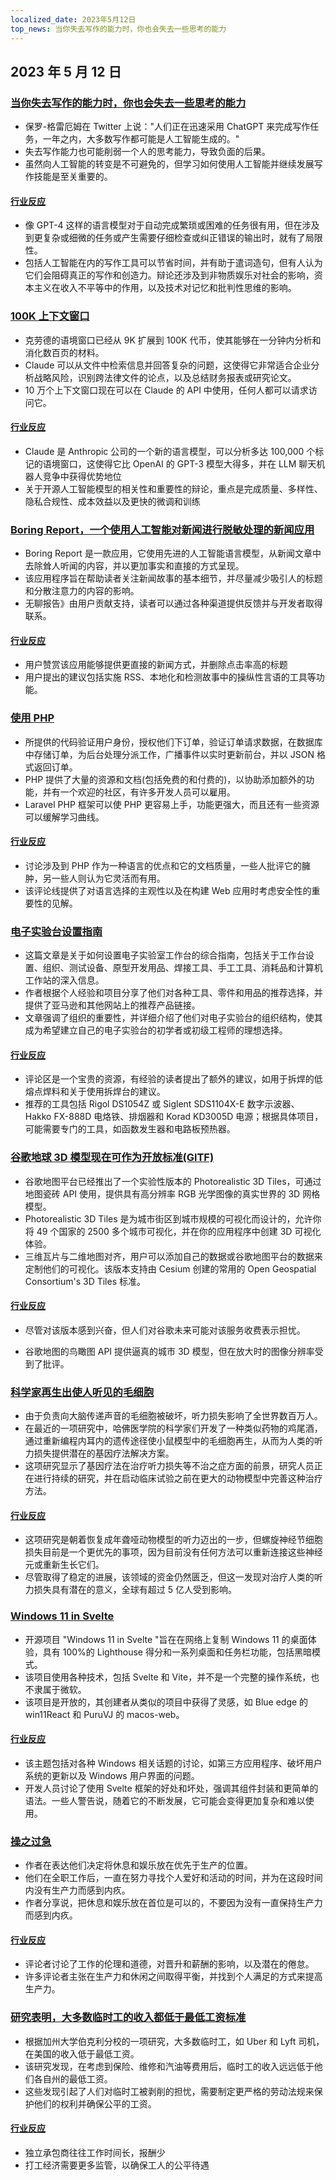 ```yaml
---
localized_date: 2023年5月12日
top_news: 当你失去写作的能力时，你也会失去一些思考的能力
---
```


## 2023 年 5 月 12 日

### [当你失去写作的能力时，你也会失去一些思考的能力](https://twitter.com/paulg/status/1655925905527537666)

- 保罗-格雷厄姆在 Twitter 上说："人们正在迅速采用 ChatGPT 来完成写作任务，一年之内，大多数写作都可能是人工智能生成的。"
- 失去写作能力也可能削弱一个人的思考能力，导致负面的后果。
- 虽然向人工智能的转变是不可避免的，但学习如何使用人工智能并继续发展写作技能是至关重要的。

#### [行业反应](http://news.ycombinator.com/item?id=35896190)

- 像 GPT-4 这样的语言模型对于自动完成繁琐或困难的任务很有用，但在涉及到更复杂或细微的任务或产生需要仔细检查或纠正错误的输出时，就有了局限性。
- 包括人工智能在内的写作工具可以节省时间，并有助于遣词造句，但有人认为它们会阻碍真正的写作和创造力。辩论还涉及到非物质娱乐对社会的影响，资本主义在收入不平等中的作用，以及技术对记忆和批判性思维的影响。

### [100K 上下文窗口](https://www.anthropic.com/index/100k-context-windows)

- 克劳德的语境窗口已经从 9K 扩展到 100K 代币，使其能够在一分钟内分析和消化数百页的材料。
- Claude 可以从文件中检索信息并回答复杂的问题，这使得它非常适合企业分析战略风险，识别跨法律文件的论点，以及总结财务报表或研究论文。
- 10 万个上下文窗口现在可以在 Claude 的 API 中使用，任何人都可以请求访问它。

#### [行业反应](http://news.ycombinator.com/item?id=35904773)

- Claude 是 Anthropic 公司的一个新的语言模型，可以分析多达 100,000 个标记的语境窗口，这使得它比 OpenAI 的 GPT-3 模型大得多，并在 LLM 聊天机器人竞争中获得优势地位
- 关于开源人工智能模型的相关性和重要性的辩论，重点是完成质量、多样性、隐私合规性、成本效益以及更快的微调和训练

### [Boring Report，一个使用人工智能对新闻进行脱敏处理的新闻应用](https://www.boringreport.org/)

- Boring Report 是一款应用，它使用先进的人工智能语言模型，从新闻文章中去除耸人听闻的内容，并以更加事实和直接的方式呈现。
- 该应用程序旨在帮助读者关注新闻故事的基本细节，并尽量减少吸引人的标题和分散注意力的内容的影响。
- 无聊报告》由用户贡献支持，读者可以通过各种渠道提供反馈并与开发者取得联系。

#### [行业反应](http://news.ycombinator.com/item?id=35905437)

- 用户赞赏该应用能够提供更直接的新闻方式，并删除点击率高的标题
- 用户提出的建议包括实施 RSS、本地化和检测故事中的操纵性言语的工具等功能。

### [使用 PHP](https://gowithphp.com/)

- 所提供的代码验证用户身份，授权他们下订单，验证订单请求数据，在数据库中存储订单，为后台处理分派工作，广播事件以实时更新前台，并以 JSON 格式返回订单。
- PHP 提供了大量的资源和文档(包括免费的和付费的)，以协助添加额外的功能，并有一个欢迎的社区，有许多开发人员可以雇用。
- Laravel PHP 框架可以使 PHP 更容易上手，功能更强大，而且还有一些资源可以缓解学习曲线。

#### [行业反应](http://news.ycombinator.com/item?id=35896954)

- 讨论涉及到 PHP 作为一种语言的优点和它的文档质量，一些人批评它的臃肿，另一些人则认为它灵活而有用。
- 该评论线提供了对语言选择的主观性以及在构建 Web 应用时考虑安全性的重要性的见解。

### [电子实验台设置指南](https://badar.tech/2023/04/30/electronics-lab-bench-setup-guide/)

- 这篇文章是关于如何设置电子实验室工作台的综合指南，包括关于工作台设置、组织、测试设备、原型开发用品、焊接工具、手工工具、消耗品和计算机工作站的深入信息。
- 作者根据个人经验和项目分享了他们对各种工具、零件和用品的推荐选择，并提供了亚马逊和其他网站上的推荐产品链接。
- 文章强调了组织的重要性，并详细介绍了他们对电子实验台的组织结构，使其成为希望建立自己的电子实验台的初学者或初级工程师的理想选择。

#### [行业反应](http://news.ycombinator.com/item?id=35903294)

- 评论区是一个宝贵的资源，有经验的读者提出了额外的建议，如用于拆焊的低熔点焊料和关于使用拆焊台的建议。
- 推荐的工具包括 Rigol DS1054Z 或 Siglent SDS1104X-E 数字示波器、Hakko FX-888D 电烙铁、排烟器和 Korad KD3005D 电源；根据具体项目，可能需要专门的工具，如函数发生器和电路板预热器。

### [谷歌地球 3D 模型现在可作为开放标准(GlTF)](https://cloud.google.com/blog/products/maps-platform/create-immersive-3d-map-experiences-photorealistic-3d-tiles)

- 谷歌地图平台已经推出了一个实验性版本的 Photorealistic 3D Tiles，可通过地图瓷砖 API 使用，提供具有高分辨率 RGB 光学图像的真实世界的 3D 网格模型。
- Photorealistic 3D Tiles 是为城市街区到城市规模的可视化而设计的，允许你将 49 个国家的 2500 多个城市可视化，并在你的应用程序中创建 3D 可视化体验。
- 三维瓦片与二维地图对齐，用户可以添加自己的数据或谷歌地图平台的数据来定制他们的可视化。该版本支持由 Cesium 创建的常用的 Open Geospatial Consortium's 3D Tiles 标准。

#### [行业反应](http://news.ycombinator.com/item?id=35896176)

- 尽管对该版本感到兴奋，但人们对谷歌未来可能对该服务收费表示担忧。

- 谷歌地图的鸟瞰图 API 提供逼真的城市 3D 模型，但在放大时的图像分辨率受到了批评。

### [科学家再生出使人听见的毛细胞](https://hms.harvard.edu/news/scientists-regenerate-hair-cells-enable-hearing)

- 由于负责向大脑传递声音的毛细胞被破坏，听力损失影响了全世界数百万人。
- 在最近的一项研究中，哈佛医学院的科学家们开发了一种类似药物的鸡尾酒，通过重新编程内耳内的遗传途径使小鼠模型中的毛细胞再生，从而为人类的听力损失提供潜在的基因疗法解决方案。
- 这项研究显示了基因疗法在治疗听力损失等不治之症方面的前景，研究人员正在进行持续的研究，并在启动临床试验之前在更大的动物模型中完善这种治疗方法。

#### [行业反应](http://news.ycombinator.com/item?id=35895417)

- 这项研究是朝着恢复成年聋哑动物模型的听力迈出的一步，但螺旋神经节细胞损失目前是一个更优先的事项，因为目前没有任何方法可以重新连接这些神经元或重新生长它们。
- 尽管取得了稳定的进展，该领域的资金仍然匮乏，但这一发现对治疗人类的听力损失具有潜在的意义，全球有超过 5 亿人受到影响。

### [Windows 11 in Svelte](https://github.com/yashash-pugalia/win11-svelte)

- 开源项目 "Windows 11 in Svelte "旨在在网络上复制 Windows 11 的桌面体验，具有 100%的 Lighthouse 得分和一系列桌面和任务栏功能，包括黑暗模式。
- 该项目使用各种技术，包括 Svelte 和 Vite，并不是一个完整的操作系统，也不隶属于微软。
- 该项目是开放的，其创建者从类似的项目中获得了灵感，如 Blue edge 的 win11React 和 PuruVJ 的 macos-web。

#### [行业反应](http://news.ycombinator.com/item?id=35896505)

- 该主题包括对各种 Windows 相关话题的讨论，如第三方应用程序、破坏用户系统的更新以及 Windows 用户界面的问题。
- 开发人员讨论了使用 Svelte 框架的好处和坏处，强调其组件封装和更简单的语法。一些人警告说，随着它的不断发展，它可能会变得更加复杂和难以使用。

### [操之过急](https://dostoynikov.bearblog.dev/fuck-being-productive/)

- 作者在表达他们决定将休息和娱乐放在优先于生产的位置。
- 他们在全职工作后，一直在努力寻找个人爱好和活动的时间，并为在这段时间内没有生产力而感到内疚。
- 作者分享说，把休息和娱乐放在首位是可以的，不要因为没有一直保持生产力而感到内疚。

#### [行业反应](http://news.ycombinator.com/item?id=35899518)

- 评论者讨论了工作的伦理和道德，对晋升和薪酬的影响，以及潜在的倦怠。
- 许多评论者主张在生产力和休闲之间取得平衡，并找到个人满足的方式来提高生产力。

### [研究表明，大多数临时工的收入都低于最低工资标准](https://www.bristol.ac.uk/news/2023/may/gig-economy-worker-research.html)

- 根据加州大学伯克利分校的一项研究，大多数临时工，如 Uber 和 Lyft 司机，在美国的收入低于最低工资。
- 该研究发现，在考虑到保险、维修和汽油等费用后，临时工的收入远远低于他们各自州的最低工资。
- 这些发现引起了人们对临时工被剥削的担忧，需要制定更严格的劳动法规来保护他们的权利并确保公平的工资。

#### [行业反应](http://news.ycombinator.com/item?id=35901889)

- 独立承包商往往工作时间长，报酬少
- 打工经济需要更多监管，以确保工人的公平待遇


